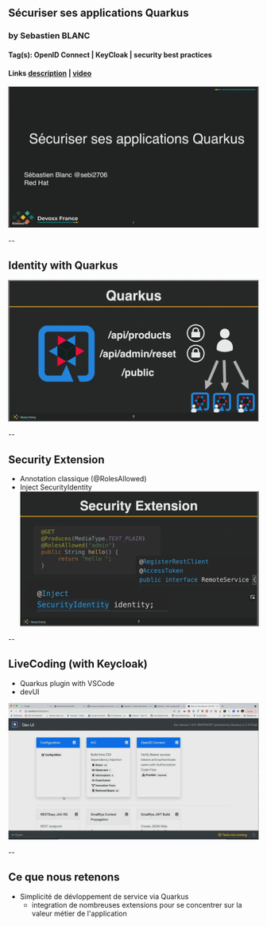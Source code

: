 ## Sécuriser ses applications Quarkus

### by Sebastien BLANC

#### Tag(s): OpenID Connect | KeyCloak | security best practices

#### Links [description](https://cfp.devoxx.fr/2021/talk/YAI-2660/Securiser_ses_applications_Quarkus.html) | [video](https://youtu.be/GXd39tCrNI8)

![intro](app/talks/assets/securiser-apps-quarkus-1.png) <!-- .element: height="500" width="800" -->

--

## Identity with Quarkus

![context](app/talks/assets/securiser-apps-quarkus-2.png)

--

## Security Extension

- Annotation classique (@RolesAllowed)
- Inject SecurityIdentity
![security](app/talks/assets/securiser-apps-quarkus-3.png)

--

## LiveCoding (with Keycloak)

- Quarkus plugin with VSCode
- devUI

![devUI](app/talks/assets/securiser-apps-quarkus-4.png)

--

## Ce que nous retenons

- Simplicité de dévloppement de service via Quarkus
  - integration de nombreuses extensions pour se concentrer sur la valeur métier de l'application

[talk-description]: https://cfp.devoxx.fr/2021/talk/YAI-2660/Securiser_ses_applications_Quarkus.html
[talk-video]: https://youtu.be/GXd39tCrNI8